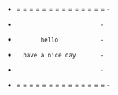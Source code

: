 - = = = = = = = = = = = = = = -
-                             -
-            hello            -
-       have a nice day       -
-                             -
- = = = = = = = = = = = = = = -
